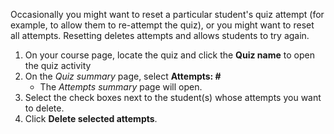 Occasionally you might want to reset a particular student's quiz attempt (for example, to allow them to re-attempt the quiz), or you might want to reset all attempts. Resetting deletes attempts and allows students to try again.

1. On your course page, locate the quiz and click the **Quiz name** to open the quiz activity
2. On the _Quiz summary_ page, select **Attempts: #**
	- The _Attempts summary_ page will open.
3. Select the check boxes next to the student(s) whose attempts you want to delete.
4. Click **Delete selected attempts**.